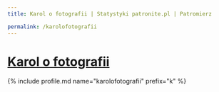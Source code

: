 ```yaml
---
title: Karol o fotografii | Statystyki patronite.pl | Patromierz

permalink: /karolofotografii
---
```


# [Karol o fotografii](https://patronite.pl/karolofotografii)

{% include profile.md name="karolofotografii" prefix="k" %}
